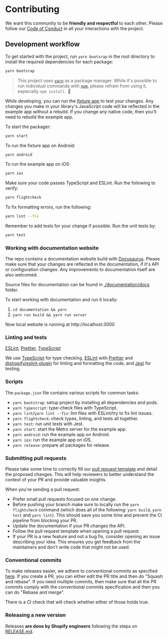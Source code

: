 # Contributing

We want this community to be **friendly and respectful** to each other. Please follow our [Code of Conduct](./CODE_OF_CONDUCT.md) in all your interactions with the project.

## Development workflow

To get started with the project, run `yarn bootsrap` in the root directory to install the required dependencies for each package:

```sh
yarn bootsrap
```

>  This project uses [`yarn`](https://classic.yarnpkg.com/) as a package manager. While it's possible to run individual commands with [`npm`](https://github.com/npm/cli), please refrain from using it, especially `npm install.` 🙅

While developing, you can run the [fixture app](/fixture/) to test your changes. Any changes you make in your library's JavaScript code will be reflected in the example app without a rebuild. If you change any native code, then you'll need to rebuild the example app.

To start the packager:

```sh
yarn start
```

To run the fixture app on Android:

```sh
yarn android
```

To run the example app on iOS:

```sh
yarn ios
```

Make sure your code passes TypeScript and ESLint. Run the following to verify:

```sh
yarn flightcheck
```

To fix formatting errors, run the following:

```sh
yarn lint --fix
```

Remember to add tests for your change if possible. Run the unit tests by:

```sh
yarn test
```

###  Working with documentation website

The repo contains a documentation website build with [Docusaurus](https://docusaurus.io/). Please make sure that your changes are reflected in the documentation, if it's API or configuration changes. Any improvements to documentation itself are also welcomed.

Source files for documentation can be found in [./documentation/docs](./documentation/docs) folder.

To start working with documentation and run it locally:

1. `cd documentation && yarn`
2. `yarn run build && yarn run server`

Now local website is running at http://localhost:3000

### Linting and tests

[ESLint](https://eslint.org/), [Prettier](https://prettier.io/), [TypeScript](https://www.typescriptlang.org/)

We use [TypeScript](https://www.typescriptlang.org/) for type checking, [ESLint](https://eslint.org/) with [Prettier](https://prettier.io/) and [@shopify/eslint-plugin](https://www.npmjs.com/package/@shopify/eslint-plugin) for linting and formatting the code, and [Jest](https://jestjs.io/) for testing.


### Scripts

The `package.json` file contains various scripts for common tasks:

- `yarn bootstrap`: setup project by installing all dependencies and pods.
- `yarn typescript`: type-check files with TypeScript.
- `yarn lint`/`yarn lint --fix`: lint files with ESLint/try to fix lint issues.
- `yarn flightcheck`: check types, linting, and tests all together.
- `yarn test`: run unit tests with Jest.
- `yarn start`: start the Metro server for the example app.
- `yarn android`: run the example app on Android.
- `yarn ios`: run the example app on iOS.
- `yarn release`: prepare all packages for release.

### Submitting pull requests

Please take some time to correctly fill our [pull request template](https://github.com/Shopify/react-native-performance/blob/main/.github/PULL_REQUEST_TEMPLATE.md) and detail the proposed changes. This will help reviewers to better understand the context of your PR and provide valuable insights.

When you're sending a pull request:

- Prefer small pull requests focused on one change.
- Before pushing your branch make sure to locally run the `yarn flightcheck` command (which does all of the following: `yarn build`, `yarn test` and `yarn lint`). This should save you some time and prevent the CI pipeline from blocking your PR.
- Update the documentation if your PR changes the API.
- Follow the pull request template when opening a pull request.
- If your PR is a new feature and not a bug fix, consider opening an issue describing your idea. This ensures you get feedback from the maintainers and don't write code that might not be used.

### Conventional commits

To make releases easier, we adhere to conventional commits as specified [here](https://www.conventionalcommits.org/en/v1.0.0/).
If you create a PR, you can either edit the PR title and then do "Squash and rebase". If you need multiple commits, then make sure that all the PR commits comply with the conventional commits specification and then you can do "Rebase and merge".

There is a CI check that will check whether either of those holds true.

### Releasing a new version

Releases **are done by Shopify engineers** following the steps on [RELEASE.md](./RELEASE.md).
